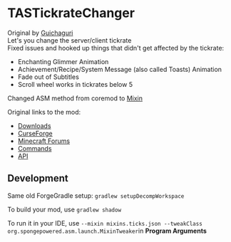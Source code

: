 ﻿# TASTickrateChanger
Original by [Guichaguri](https://github.com/Guichaguri/TickrateChanger)  
Let's you change the server/client tickrate    
Fixed issues and hooked up things that didn't get affected by the tickrate:  
 - Enchanting Glimmer Animation  
 - Achievement/Recipe/System Message (also called Toasts) Animation
 - Fade out of Subtitles
 - Scroll wheel works in tickrates below 5  
 
Changed ASM method from coremod to [Mixin](https://github.com/SpongePowered/Mixin)
  
Original links to the mod:  
* [Downloads](http://guichaguri.github.io/TickrateChanger/)
* [CurseForge](http://minecraft.curseforge.com/mc-mods/230233-tickratechanger)
* [Minecraft Forums](http://www.minecraftforum.net/forums/mapping-and-modding/minecraft-mods/2421222-tickratechanger-change-the-speed-that-your-game)
* [Commands](https://github.com/Guichaguri/TickrateChanger/wiki/Commands)
* [API](https://github.com/Guichaguri/TickrateChanger/wiki/API)

## Development

Same old ForgeGradle setup: `gradlew setupDecompWorkspace`  
  
To build your mod, use `gradlew shadow`

To run it in your IDE, use `--mixin mixins.ticks.json --tweakClass org.spongepowered.asm.launch.MixinTweaker`in **Program Arguments**
